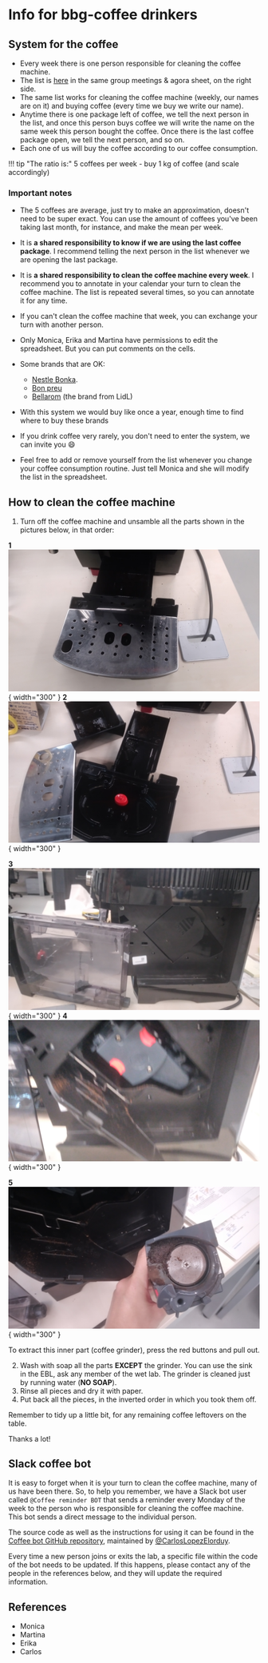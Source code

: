 # Info for bbg-coffee drinkers

## System for the coffee

- Every week there is one person responsible for cleaning the coffee machine.
- The list is [here](https://docs.google.com/spreadsheets/d/1fA5wBTpkHbuZXG3J1i39s_XP5k__pzl_qwYGCRwjgvI/edit#gid=2079108469) in the same group meetings & agora sheet, on the right side.
- The same list works for cleaning the coffee machine (weekly, our names are on it) and buying coffee (every time we buy we write our name).
- Anytime there is one package left of coffee, we tell the next person in the list, and once this person buys coffee we will write the name on the same week this person bought the coffee. Once there is the last coffee package open, we tell the next person, and so on.
- Each one of us will buy the coffee according to our coffee consumption.

!!! tip "The ratio is:"
    5 coffees per week - buy 1 kg of coffee (and scale accordingly)

### Important notes

- The 5 coffees are average, just try to make an approximation, doesn't need to be super exact. You can use the amount of coffees you've been taking last month, for instance, and make the mean per week.
- It is **a shared responsibility to know if we are using the last coffee package**. I recommend telling the next person in the list whenever we are opening the last package.
- It is **a shared responsibility to clean the coffee machine every week**. I recommend you to annotate in your calendar your turn to clean the coffee machine. The list is repeated several times, so you can annotate it for any time.
- If you can't clean the coffee machine that week, you can exchange your turn with another person.
- Only Monica, Erika and Martina have permissions to edit the spreadsheet. But you can put comments on the cells.
- Some brands that are OK:
    - [Nestle Bonka](https://www.amazon.es/Bonka-428221-Caf%C3%A9-grano-Natural/dp/B00XA1QNAM/ref=asc_df_B00XA1QNAM/?tag=googshopes-21&linkCode=df0&hvadid=366311326534&hvpos=&hvnetw=g&hvrand=6258043893641885346&hvpone=&hvptwo=&hvqmt=&hvdev=c&hvdvcmdl=&hvlocint=&hvlocphy=1005424&hvtargid=pla-790606492934&th=1).
    - [Bon preu](https://www.compraonline.bonpreuesclat.cat/products/83654/details)
    - [Bellarom](https://www.google.com/url?sa=i&url=https%3A%2F%2Fwww.quechoisir.org%2Fcomparatif-cafes-en-grains-n103032%2Fbellarom-lidl-expresso-p257916%2F&psig=AOvVaw3PJqZc0VrGHnIFomvvv-pi&ust=1695113372634000&source=images&cd=vfe&opi=89978449&ved=0CBIQjhxqFwoTCIC_qs7js4EDFQAAAAAdAAAAABAD) (the brand from LidL)

- With this system we would buy like once a year, enough time to find where to buy these brands
- If you drink coffee very rarely, you don't need to enter the system, we can invite you :smile:
- Feel free to add or remove yourself from the list whenever you change your coffee consumption routine. Just tell Monica and she will modify the list in the spreadsheet.

## How to clean the coffee machine

1. Turn off the coffee machine and unsamble all the parts shown in the pictures below, in that order:

  **1** ![coffee1](../assets/images/coffee1.jpg){ width="300" }
  **2** ![coffee2](../assets/images/coffee2.jpg){ width="300" }

  **3** ![coffee3](../assets/images/coffee3.jpg){ width="300" }
  **4** ![coffee4](../assets/images/coffee4.jpg){ width="300" }

  **5** ![coffee2](../assets/images/coffee5.jpg){ width="300" }

  To extract this inner part (coffee grinder), press the red buttons and pull out.

2. Wash with soap all the parts **EXCEPT** the grinder. You can use the sink in the EBL, ask any member of the wet lab. The grinder is cleaned just by running water (**NO SOAP**).
3. Rinse all pieces and dry it with paper.
4. Put back all the pieces, in the inverted order in which you took them off.

Remember to tidy up a little bit, for any remaining coffee leftovers on the table.

Thanks a lot!

## Slack coffee bot

It is easy to forget when it is your turn to clean the coffee machine, many of us have been there. So, to help you remember, we have a Slack bot user called `@Coffee reminder BOT` that sends a reminder every Monday of the week to the person who is responsible for cleaning the coffee machine. This bot sends a direct message to the individual person.

The source code as well as the instructions for using it can be found in the [Coffee bot GitHub repository](https://github.com/bbglab/slack-coffee-bot), maintained by [@CarlosLopezElorduy](https://github.com/CarlosLopezElorduy).

Every time a new person joins or exits the lab, a specific file within the code of the bot needs to be updated. If this happens, please contact any of the people in the references below, and they will update the required information.

## References

- Monica
- Martina
- Erika
- Carlos
